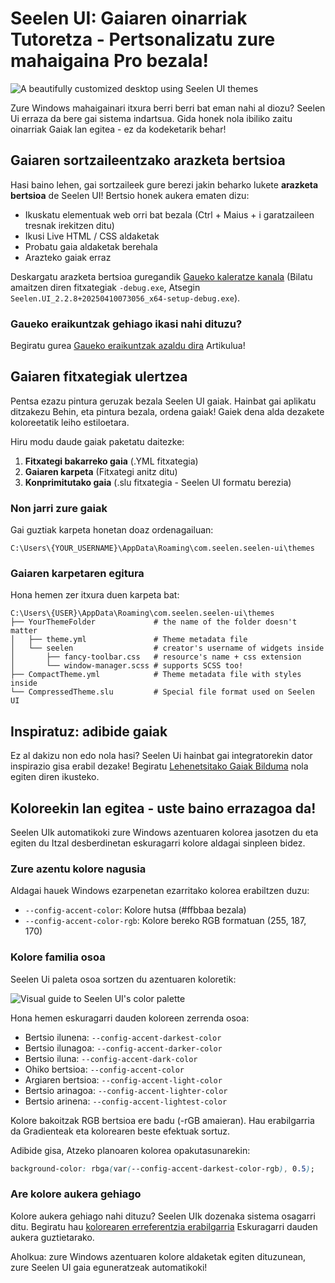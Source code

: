 # Seelen UI: Gaiaren oinarriak Tutoretza - Pertsonalizatu zure mahaigaina Pro bezala!

![A beautifully customized desktop using Seelen UI themes](https://raw.githubusercontent.com/Seelen-Inc/sl-blogs/refs/heads/master/blog/seelen-ui-theme-tutorial/image.png)

Zure Windows mahaigainari itxura berri berri bat eman nahi al diozu? Seelen Ui
erraza da bere gai sistema indartsua. Gida honek nola ibiliko zaitu oinarriak
Gaiak lan egitea - ez da kodeketarik behar!

## Gaiaren sortzaileentzako arazketa bertsioa

Hasi baino lehen, gai sortzaileek gure berezi jakin beharko lukete **arazketa
bertsioa** de Seelen UI! Bertsio honek aukera ematen dizu:

- Ikuskatu elementuak web orri bat bezala (Ctrl + Maius + i garatzaileen tresnak
  irekitzen ditu)
- Ikusi Live HTML / CSS aldaketak
- Probatu gaia aldaketak berehala
- Arazteko gaiak erraz

Deskargatu arazketa bertsioa guregandik
[Gaueko kaleratze kanala](https://seelen.io/apps/seelen-ui/releases/nightly)
(Bilatu amaitzen diren fitxategiak `-debug.exe`, Atsegin
`Seelen.UI_2.2.8+20250410073056_x64-setup-debug.exe`).

### Gaueko eraikuntzak gehiago ikasi nahi dituzu?

Begiratu gurea
[Gaueko eraikuntzak azaldu dira](https://seelen.io/blog/seelen-ui-nightly)
Artikulua!

## Gaiaren fitxategiak ulertzea

Pentsa ezazu pintura geruzak bezala Seelen UI gaiak. Hainbat gai aplikatu
ditzakezu Behin, eta pintura bezala, ordena gaiak! Gaiek dena alda dezakete
koloreetatik leiho estiloetara.

Hiru modu daude gaiak paketatu daitezke:

1. **Fitxategi bakarreko gaia** (.YML fitxategia)
2. **Gaiaren karpeta** (Fitxategi anitz ditu)
3. **Konprimitutako gaia** (.slu fitxategia - Seelen UI formatu berezia)

### Non jarri zure gaiak

Gai guztiak karpeta honetan doaz ordenagailuan:

```text
C:\Users\{YOUR_USERNAME}\AppData\Roaming\com.seelen.seelen-ui\themes
```

### Gaiaren karpetaren egitura

Hona hemen zer itxura duen karpeta bat:

```text
C:\Users\{USER}\AppData\Roaming\com.seelen.seelen-ui\themes
├── YourThemeFolder             # the name of the folder doesn't matter
│   ├── theme.yml               # Theme metadata file
│   └── seelen                  # creator's username of widgets inside
│       ├── fancy-toolbar.css   # resource's name + css extension
│       └── window-manager.scss # supports SCSS too!
├── CompactTheme.yml            # Theme metadata file with styles inside
└── CompressedTheme.slu         # Special file format used on Seelen UI
```

## Inspiratuz: adibide gaiak

Ez al dakizu non edo nola hasi? Seelen Ui hainbat gai integratorekin dator
inspirazio gisa erabil dezake! Begiratu
[Lehenetsitako Gaiak Bilduma](https://github.com/eythaann/Seelen-UI/tree/master/static/themes)
nola egiten diren ikusteko.

## Koloreekin lan egitea - uste baino errazagoa da!

Seelen UIk automatikoki zure Windows azentuaren kolorea jasotzen du eta egiten
du Itzal desberdinetan eskuragarri kolore aldagai sinpleen bidez.

### Zure azentu kolore nagusia

Aldagai hauek Windows ezarpenetan ezarritako kolorea erabiltzen duzu:

- `--config-accent-color`: Kolore hutsa (#ffbbaa bezala)
- `--config-accent-color-rgb`: Kolore bereko RGB formatuan (255, 187, 170)

### Kolore familia osoa

Seelen Ui paleta osoa sortzen du azentuaren koloretik:

![Visual guide to Seelen UI's color palette](https://raw.githubusercontent.com/Seelen-Inc/sl-blogs/refs/heads/master/blog/seelen-ui-theme-tutorial/colors.png)

Hona hemen eskuragarri dauden koloreen zerrenda osoa:

- Bertsio ilunena: `--config-accent-darkest-color`
- Bertsio ilunagoa: `--config-accent-darker-color`
- Bertsio iluna: `--config-accent-dark-color`
- Ohiko bertsioa: `--config-accent-color`
- Argiaren bertsioa: `--config-accent-light-color`
- Bertsio arinagoa: `--config-accent-lighter-color`
- Bertsio arinena: `--config-accent-lightest-color`

Kolore bakoitzak RGB bertsioa ere badu (-rGB amaieran). Hau erabilgarria da
Gradienteak eta kolorearen beste efektuak sortuz.

Adibide gisa, Atzeko planoaren kolorea opakutasunarekin:

```css
background-color: rbga(var(--config-accent-darkest-color-rgb), 0.5);
```

### Are kolore aukera gehiago

Kolore aukera gehiago nahi dituzu? Seelen UIk dozenaka sistema osagarri ditu.
Begiratu hau
[kolorearen erreferentzia erabilgarria](https://gist.github.com/eythaann/cd9a3cda0206ce23a17f5ea00ec2ba06)
Eskuragarri dauden aukera guztietarako.

Aholkua: zure Windows azentuaren kolore aldaketak egiten dituzunean, zure Seelen
UI gaia eguneratzeak automatikoki!
